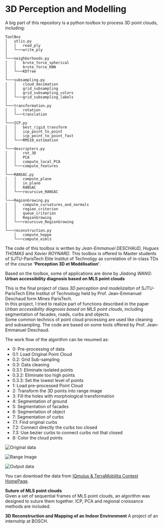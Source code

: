# 3D Perception and Modelling


A big part of this repository is a python toolbox to process 3D point clouds, including:

```
ToolBox
│   utlis.py
│   │   read_ply
|   └───write_ply
│
└───neighborhoods.py
│   │   brute_force_spherical
│   │   brute_force_KNN
│   └───KDTree
│   
└───subsampling.py
│   │   cloud_decimation
│   │   grid_subsampling
│   │   grid_subsampling_colors
│   └───grid_subsampling_labels
│   
└───transformation.py
│   │   rotation
│   └───translation
│
└───ICP.py
│   │   best_rigid_transform
│   │   icp_point_to_point
│   │   icp_point_to_point_fast
│   └───RMS10_estimation
│
└───descriptors.py
│   │   rot_3D
│   │   PCA
│   │   compute_local_PCA
│   └───compute_features
│
└───RANSAC.py
│   │   compute_plane
│   │   in_plane
│   │   RANSAC
│   └───recursive_RANSAC
│
└───RegionGrowing.py
│   │   compute_curvatures_and_normals
│   │   region_criterion
│   │   queue_criterion
│   │   RegionGrowing
│   └───recursive_RegionGrowing
│
└───reconstruction.py
    │   compute_hoppe
    └───compute_eimls
```
The code of this toolbox is written by *Jean-Emmanuel DESCHAUD*, *Hugues THOMAS* and *Xavier ROYNARD*. This toolbox is offered to Master students of SJTU-ParisTech Elite Institut of Technoligy as correlation of in-class TDs of the course **'Perception 3D et Modélisation'**.

Based on the toolbox, some of applications are done by *Jiadong WANG*:
**Urban accessibility diagnosis based on MLS point clouds**

This is the final project of class *3D perception and modelizaiton* of SJTU-ParisTech Elite Institut of Technology held by Prof. Jean-Emmanuel Deschaud form Mines ParisTech.  
In this project, I tried to realize part of functions described in the paper *Urban accessibility diagnosis based on MLS point clouds*, including segmentation of facades, roads, curbs and objects.  
Some common technics of point cloud processing are used like cleaning and subsampling.
The code are based on some tools offered by Prof. Jean-Emmanuel Deschaud.

The work flow of the algorithm can be resumed as:
- 0: Pre-processing of data  
- 0.1: Load Original Point Cloud  
- 0.2: Grid Sub-sampling  
- 0.3: Data cleaning  
- 0.3.1: Eliminate isolated points  
- 0.3.2: Eliminate too high points  
- 0.3.3: Set the lowest level of points  
- 1: Load pre-processed Point Cloud  
- 2: Transform the 3D points into range image  
- 3: Fill the holes with morphological transformation  
- 4: Segmentation of ground  
- 5: Segmentation of facades  
- 6: Segmentation of object  
- 7: Segmentation of curbs  
- 7.1: Find original curbs  
- 7.2: Connect directly the curbs too closed  
- 7.3: Use bezier curbs to connect curbs not that closed  
- 8: Color the cloud points  

![Original data](https://github.com/JiadongWANG94/3D-Perception-and-Modelization/blob/master/figures/Data_Set.png)

![Range Image](https://github.com/JiadongWANG94/3D-Perception-and-Modelization/blob/master/figures/Max_Range_Image_Zoom.jpg)

![Output data](https://github.com/JiadongWANG94/3D-Perception-and-Modelization/blob/master/figures/Colored.png)

You can download the data from [IQmulus & TerraMobilita Contest HomePage](http://data.ign.fr/benchmarks/UrbanAnalysis/).

**Suture of MLS point clouds**  
Given a set of sequential frames of MLS point clouds, an algorithm was designed to suture them together. ICP, PCA and regional croissance methods are included.

**3D Reconstruction and Mapping of an Indoor Environment** 
A project of an internship at BOSCH.
